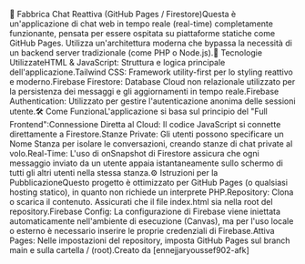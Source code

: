 💬 Fabbrica Chat Reattiva (GitHub Pages / Firestore)Questa è un'applicazione di chat web in tempo reale (real-time) completamente funzionante, pensata per essere ospitata su piattaforme statiche come GitHub Pages. Utilizza un'architettura moderna che bypassa la necessità di un backend server tradizionale (come PHP o Node.js).🚀 Tecnologie UtilizzateHTML & JavaScript: Struttura e logica principale dell'applicazione.Tailwind CSS: Framework utility-first per lo styling reattivo e moderno.Firebase Firestore: Database Cloud non relazionale utilizzato per la persistenza dei messaggi e gli aggiornamenti in tempo reale.Firebase Authentication: Utilizzato per gestire l'autenticazione anonima delle sessioni utente.🛠️ Come FunzionaL'applicazione si basa sul principio del "Full Frontend":Connessione Diretta al Cloud: Il codice JavaScript si connette direttamente a Firestore.Stanze Private: Gli utenti possono specificare un Nome Stanza per isolare le conversazioni, creando stanze di chat private al volo.Real-Time: L'uso di onSnapshot di Firestore assicura che ogni messaggio inviato da un utente appaia istantaneamente sullo schermo di tutti gli altri utenti nella stessa stanza.⚙️ Istruzioni per la PubblicazioneQuesto progetto è ottimizzato per GitHub Pages (o qualsiasi hosting statico), in quanto non richiede un interprete PHP.Repository: Clona o scarica il contenuto. Assicurati che il file index.html sia nella root del repository.Firebase Config: La configurazione di Firebase viene iniettata automaticamente nell'ambiente di esecuzione (Canvas), ma per l'uso locale o esterno è necessario inserire le proprie credenziali di Firebase.Attiva Pages: Nelle impostazioni del repository, imposta GitHub Pages sul branch main e sulla cartella / (root).Creato da [ennejjaryoussef902-afk]